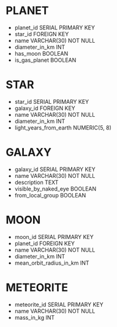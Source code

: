 # PLANET
- planet_id SERIAL PRIMARY KEY 
- star_id FOREIGN KEY
- name VARCHAR(30) NOT NULL
- diameter_in_km INT
- has_moon BOOLEAN
- is_gas_planet BOOLEAN

# STAR
- star_id SERIAL PRIMARY KEY
- galaxy_id FOREIGN KEY
- name VARCHAR(30) NOT NULL
- diameter_in_km INT
- light_years_from_earth NUMERIC(5, 8)

# GALAXY
- galaxy_id SERIAL PRIMARY KEY
- name VARCHAR(30) NOT NULL
- description TEXT
- visible_by_naked_eye BOOLEAN
- from_local_group BOOLEAN

# MOON
- moon_id SERIAL PRIMARY KEY
- planet_id FOREIGN KEY
- name VARCHAR(30) NOT NULL
- diameter_in_km INT
- mean_orbit_radius_in_km INT

# METEORITE
- meteorite_id SERIAL PRIMARY KEY
- name VARCHAR(30) NOT NULL
- mass_in_kg INT